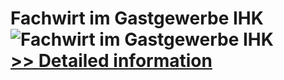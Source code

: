 # Fachwirt im Gastgewerbe IHK<br />![Fachwirt im Gastgewerbe IHK](https://mycommerce.akamaized.net/api/pimages/P300452417/BIG/300452417.JPG)<br />[>> Detailed information](https://secure.shareit.com/shareit/product.html?productid=300452417&affiliateid=200057808)